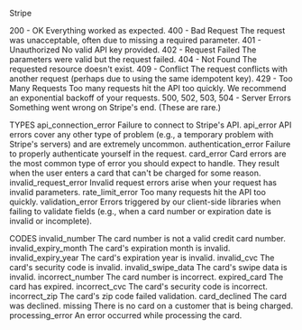 Stripe

200 - OK	Everything worked as expected.
400 - Bad Request	The request was unacceptable, often due to missing a required parameter.
401 - Unauthorized	No valid API key provided.
402 - Request Failed	The parameters were valid but the request failed.
404 - Not Found	The requested resource doesn't exist.
409 - Conflict	The request conflicts with another request (perhaps due to using the same idempotent key).
429 - Too Many Requests	Too many requests hit the API too quickly. We recommend an exponential backoff of your requests.
500, 502, 503, 504 - Server Errors	Something went wrong on Stripe's end. (These are rare.)

TYPES
api_connection_error	Failure to connect to Stripe's API.
api_error	API errors cover any other type of problem (e.g., a temporary problem with Stripe's servers) and are extremely uncommon.
authentication_error	Failure to properly authenticate yourself in the request.
card_error	Card errors are the most common type of error you should expect to handle. They result when the user enters a card that can't be charged for some reason.
invalid_request_error	Invalid request errors arise when your request has invalid parameters.
rate_limit_error	Too many requests hit the API too quickly.
validation_error	Errors triggered by our client-side libraries when failing to validate fields (e.g., when a card number or expiration date is invalid or incomplete).

CODES
invalid_number	The card number is not a valid credit card number.
invalid_expiry_month	The card's expiration month is invalid.
invalid_expiry_year	The card's expiration year is invalid.
invalid_cvc	The card's security code is invalid.
invalid_swipe_data	The card's swipe data is invalid.
incorrect_number	The card number is incorrect.
expired_card	The card has expired.
incorrect_cvc	The card's security code is incorrect.
incorrect_zip	The card's zip code failed validation.
card_declined	The card was declined.
missing	There is no card on a customer that is being charged.
processing_error	An error occurred while processing the card.